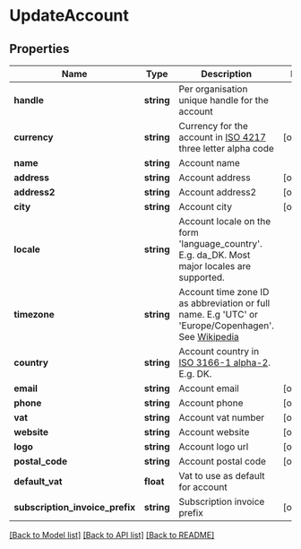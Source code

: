 # UpdateAccount

## Properties
Name | Type | Description | Notes
------------ | ------------- | ------------- | -------------
**handle** | **string** | Per organisation unique handle for the account | 
**currency** | **string** | Currency for the account in [ISO 4217](https://en.wikipedia.org/wiki/ISO_4217) three letter alpha code | [optional] 
**name** | **string** | Account name | 
**address** | **string** | Account address | [optional] 
**address2** | **string** | Account address2 | [optional] 
**city** | **string** | Account city | [optional] 
**locale** | **string** | Account locale on the form &#x27;language_country&#x27;. E.g. da_DK. Most major locales are supported. | 
**timezone** | **string** | Account time zone ID as abbreviation or full name. E.g &#x27;UTC&#x27; or &#x27;Europe/Copenhagen&#x27;. See [Wikipedia](http://en.wikipedia.org/wiki/List_of_tz_database_time_zones) | 
**country** | **string** | Account country in [ISO 3166-1 alpha-2](http://en.wikipedia.org/wiki/ISO_3166-1_alpha-2). E.g. DK. | 
**email** | **string** | Account email | [optional] 
**phone** | **string** | Account phone | [optional] 
**vat** | **string** | Account vat number | [optional] 
**website** | **string** | Account website | [optional] 
**logo** | **string** | Account logo url | [optional] 
**postal_code** | **string** | Account postal code | [optional] 
**default_vat** | **float** | Vat to use as default for account | 
**subscription_invoice_prefix** | **string** | Subscription invoice prefix | [optional] 

[[Back to Model list]](../../README.md#documentation-for-models) [[Back to API list]](../../README.md#documentation-for-api-endpoints) [[Back to README]](../../README.md)

